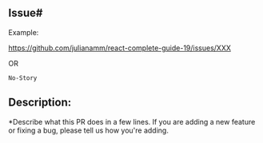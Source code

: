 Issue#
------

Example:

https://github.com/julianamm/react-complete-guide-19/issues/XXX

OR

`No-Story`

Description:
------
*Describe what this PR does in a few lines. If you are adding a new feature or fixing a bug, please tell us how you're adding.

